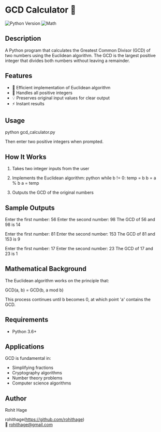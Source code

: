 # GCD Calculator 🧮

![Python Version](https://img.shields.io/badge/python-3.6%2B-blue)
![Math](https://img.shields.io/badge/category-mathematics-orange)

## Description
A Python program that calculates the Greatest Common Divisor (GCD) of two numbers using the Euclidean algorithm. The GCD is the largest positive integer that divides both numbers without leaving a remainder.

## Features
- 🚀 Efficient implementation of Euclidean algorithm
- 🔢 Handles all positive integers
- 💡 Preserves original input values for clear output
- ⚡ Instant results

## Usage

python gcd_calculator.py

Then enter two positive integers when prompted.

## How It Works
1. Takes two integer inputs from the user
2. Implements the Euclidean algorithm:
   python
   while b != 0:
       temp = b
       b = a % b
       a = temp
   
3. Outputs the GCD of the original numbers

## Sample Outputs

Enter the first number: 56
Enter the second number: 98
The GCD of 56 and 98 is 14


Enter the first number: 81
Enter the second number: 153
The GCD of 81 and 153 is 9


Enter the first number: 17
Enter the second number: 23
The GCD of 17 and 23 is 1


## Mathematical Background
The Euclidean algorithm works on the principle that:

GCD(a, b) = GCD(b, a mod b)

This process continues until b becomes 0, at which point 'a' contains the GCD.

## Requirements
- Python 3.6+

## Applications
GCD is fundamental in:
- Simplifying fractions
- Cryptography algorithms
- Number theory problems
- Computer science algorithms

## Author
Rohit Hage 

rohithage(https://github.com/rohithage)  
📧 rohithage@gmail.com